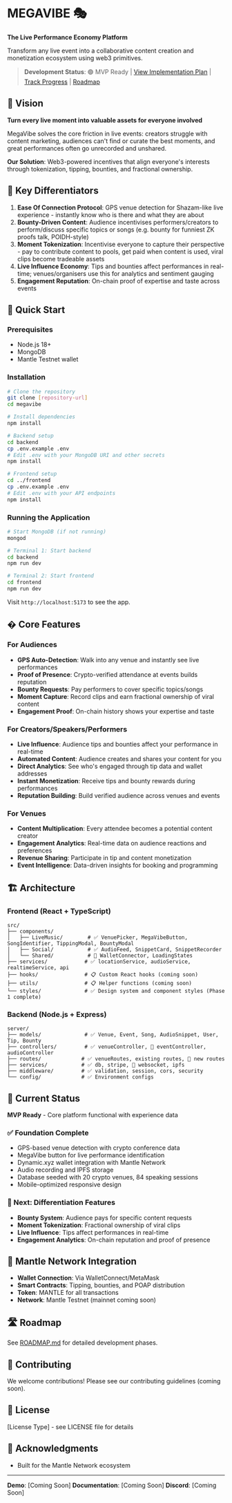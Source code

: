 # MEGAVIBE 🎭

**The Live Performance Economy Platform**

Transform any live event into a collaborative content creation and monetization ecosystem using web3 primitives.

> **Development Status**: 🟢 MVP Ready | [View Implementation Plan](./IMPLEMENTATION_PLAN.md) | [Track Progress](#-current-status) | [Roadmap](./ROADMAP.md)

## 🎯 Vision

**Turn every live moment into valuable assets for everyone involved**

MegaVibe solves the core friction in live events: creators struggle with content marketing, audiences can't find or curate the best moments, and great performances often go unrecorded and unshared.

**Our Solution**: Web3-powered incentives that align everyone's interests through tokenization, tipping, bounties, and fractional ownership.

## 🚀 Key Differentiators

1. **Ease Of Connection Protocol**: GPS venue detection for Shazam-like live experience - instantly know who is there and what they are about
2. **Bounty-Driven Content**: Audience incentivises performers/creators to perform/discuss specific topics or songs (e.g. bounty for funniest ZK proofs talk, POIDH-style)
3. **Moment Tokenization**: Incentivise everyone to capture their perspective - pay to contribute content to pools, get paid when content is used, viral clips become tradeable assets
4. **Live Influence Economy**: Tips and bounties affect performances in real-time; venues/organisers use this for analytics and sentiment gauging
5. **Engagement Reputation**: On-chain proof of expertise and taste across events

## 🚀 Quick Start

### Prerequisites

- Node.js 18+
- MongoDB
- Mantle Testnet wallet

### Installation

```bash
# Clone the repository
git clone [repository-url]
cd megavibe

# Install dependencies
npm install

# Backend setup
cd backend
cp .env.example .env
# Edit .env with your MongoDB URI and other secrets
npm install

# Frontend setup
cd ../frontend
cp .env.example .env
# Edit .env with your API endpoints
npm install
```

### Running the Application

```bash
# Start MongoDB (if not running)
mongod

# Terminal 1: Start backend
cd backend
npm run dev

# Terminal 2: Start frontend
cd frontend
npm run dev
```

Visit `http://localhost:5173` to see the app.

## � Core Features

### For Audiences

- **GPS Auto-Detection**: Walk into any venue and instantly see live performances
- **Proof of Presence**: Crypto-verified attendance at events builds reputation
- **Bounty Requests**: Pay performers to cover specific topics/songs
- **Moment Capture**: Record clips and earn fractional ownership of viral content
- **Engagement Proof**: On-chain history shows your expertise and taste

### For Creators/Speakers/Performers

- **Live Influence**: Audience tips and bounties affect your performance in real-time
- **Automated Content**: Audience creates and shares your content for you
- **Direct Analytics**: See who's engaged through tip data and wallet addresses
- **Instant Monetization**: Receive tips and bounty rewards during performances
- **Reputation Building**: Build verified audience across venues and events

### For Venues

- **Content Multiplication**: Every attendee becomes a potential content creator
- **Engagement Analytics**: Real-time data on audience reactions and preferences
- **Revenue Sharing**: Participate in tip and content monetization
- **Event Intelligence**: Data-driven insights for booking and programming

## 🏗️ Architecture

### Frontend (React + TypeScript)

```
src/
├── components/
│   ├── LiveMusic/        # ✅ VenuePicker, MegaVibeButton, SongIdentifier, TippingModal, BountyModal
│   ├── Social/           # ✅ AudioFeed, SnippetCard, SnippetRecorder
│   └── Shared/           # 🚧 WalletConnector, LoadingStates
├── services/            # ✅ locationService, audioService, realtimeService, api
├── hooks/               # 📋 Custom React hooks (coming soon)
├── utils/               # 📋 Helper functions (coming soon)
└── styles/              # ✅ Design system and component styles (Phase 1 complete)
```

### Backend (Node.js + Express)

```
server/
├── models/              # ✅ Venue, Event, Song, AudioSnippet, User, Tip, Bounty
├── controllers/         # ✅ venueController, 🚧 eventController, audioController
├── routes/             # ✅ venueRoutes, existing routes, 🚧 new routes
├── services/           # ✅ db, stripe, 🚧 websocket, ipfs
├── middleware/         # ✅ validation, session, cors, security
└── config/             # ✅ Environment configs
```

## 🚀 Current Status

**MVP Ready** - Core platform functional with experience data

### ✅ Foundation Complete

- GPS-based venue detection with crypto conference data
- MegaVibe button for live performance identification
- Dynamic.xyz wallet integration with Mantle Network
- Audio recording and IPFS storage
- Database seeded with 20 crypto venues, 84 speaking sessions
- Mobile-optimized responsive design

### 🎯 Next: Differentiation Features

- **Bounty System**: Audience pays for specific content requests
- **Moment Tokenization**: Fractional ownership of viral clips
- **Live Influence**: Tips affect performances in real-time
- **Engagement Analytics**: On-chain reputation and proof of presence

## 🔗 Mantle Network Integration

- **Wallet Connection**: Via WalletConnect/MetaMask
- **Smart Contracts**: Tipping, bounties, and POAP distribution
- **Token**: MANTLE for all transactions
- **Network**: Mantle Testnet (mainnet coming soon)

## 🛣️ Roadmap

See [ROADMAP.md](./ROADMAP.md) for detailed development phases.

## 🤝 Contributing

We welcome contributions! Please see our contributing guidelines (coming soon).

## 📄 License

[License Type] - see LICENSE file for details

## 🙏 Acknowledgments

- Built for the Mantle Network ecosystem

---

**Demo**: [Coming Soon]
**Documentation**: [Coming Soon]
**Discord**: [Coming Soon]
